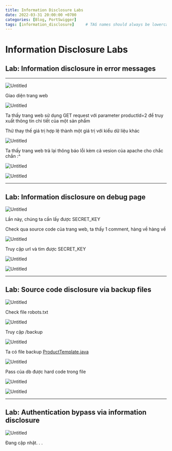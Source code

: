 ```yaml
---
title: Information Disclosure Labs
date: 2022-03-31 20:00:00 +0700
categories: [Blog, PortSwigger]
tags: [information_disclosure]     # TAG names should always be lowercase
---
```


# Information Disclosure Labs

## **Lab: Information disclosure in error messages**

---

![Untitled](/assets/img/In4DisclosureLabs/Untitled.png)

Giao diện trang web

![Untitled](/assets/img/In4DisclosureLabs/Untitled%201.png)

Ta thấy trang web sử dụng GET request với parameter productId=2 để truy xuất thông tin chi tiết của một sản phẩm

Thử thay thế giá trị hợp lệ thành một giá trị với kiểu dữ liệu khác

![Untitled](/assets/img/In4DisclosureLabs/Untitled%202.png)

Ta thấy trang web trả lại thông báo lỗi kèm cả vesion của apache cho chắc chắn :^

![Untitled](/assets/img/In4DisclosureLabs/Untitled%203.png)

![Untitled](/assets/img/In4DisclosureLabs/Untitled%204.png)

---

## **Lab: Information disclosure on debug page**

![Untitled](/assets/img/In4DisclosureLabs/Untitled%205.png)

Lần này, chúng ta cần lấy được SECRET_KEY

Check qua source code của trang web, ta thấy 1 comment, hàng về hàng về

![Untitled](/assets/img/In4DisclosureLabs/Untitled%206.png)

Truy cập url và tìm được SECRET_KEY

![Untitled](/assets/img/In4DisclosureLabs/Untitled%207.png)

![Untitled](/assets/img/In4DisclosureLabs/Untitled%208.png)

---

## **Lab: Source code disclosure via backup files**

![Untitled](/assets/img/In4DisclosureLabs/Untitled%209.png)

Check file robots.txt

![Untitled](/assets/img/In4DisclosureLabs/Untitled%2010.png)

Truy cập /backup

![Untitled](/assets/img/In4DisclosureLabs/Untitled%2011.png)

Ta có file backup [ProductTemplate.java](http://ProductTemplate.java)

![Untitled](/assets/img/In4DisclosureLabs/Untitled%2012.png)

Pass của db được hard code trong file

![Untitled](/assets/img/In4DisclosureLabs/Untitled%2013.png)

![Untitled](/assets/img/In4DisclosureLabs/Untitled%2014.png)

---

## **Lab: Authentication bypass via information disclosure**

![Untitled](/assets/img/In4DisclosureLabs/Untitled%2015.png)

Đang cập nhật. . .

